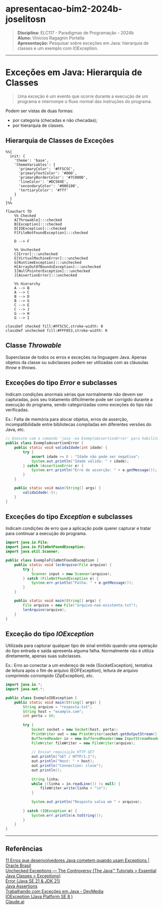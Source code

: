 # apresentacao-bim2-2024b-joselitosn
> **Disciplina:** ELC117 - Paradigmas de Programação - 2024b  
> **Aluno:** Vinicios Ragagnin Portella  
> **Apresentação:** Pesquisar sobre exceções em Java: hierarquia de classes e um exemplo com IOException.
---
# Exceções em Java: Hierarquia de Classes

> Uma exceção é um evento que ocorre durante a execução de um programa e interrompe o fluxo normal das instruções do programa. 

Podem ser vistas de duas formas:
- por categoria (checadas e não checadas);
- por hierarquia de classes.

## Hierarquia de Classes de Exceções

```mermaid
%%{
  init: {
    'theme': 'base',
    'themeVariables': {
      'primaryColor': '#FF5C5C',
      'primaryTextColor': '#000',
      'primaryBorderColor': '#7C0000',
      'lineColor': '#DC504E',
      'secondaryColor': '#006100',
      'tertiaryColor': '#fff'
    }
  }
}%%

flowchart TD
    %% Checked
    A[Throwable]:::checked
    B[Exception]:::checked
    D[IOException]:::checked
    F[FileNotFoundException]:::checked

    D --> F

    %% Unchecked
    C[Error]:::unchecked
    E[VirtualMachineError]:::unchecked
    G[RuntimeException]:::unchecked
    H[ArrayOutOfBoundsException]:::unchecked
    I[NullPointerException]:::unchecked
    J[AssertionError]:::unchecked

    %% Hierarchy
    A --> B
    A --> C
    B --> D
    B --> G
    C --> E
    C --> J
    G --> H
    G --> I

classDef checked fill:#FF5C5C,stroke-width: 0
classDef unchecked fill:#FFF853,stroke-width: 0
```

## Classe _Throwable_
Superclasse de todos os erros e exceções na linguagem Java. Apenas objetos da classe ou subclasses podem ser utilizadas com as cláusulas _throw_ e _throws_.

## Exceções do tipo _Error_ e subclasses
Indicam condições anormais sérias que normalmente não devem ser capturadas, pois seu tratamento dificilmente pode ser corrigido durante a execução do programa, sendo categorizadas como exceções do tipo não verificadas.  

Ex.: Falta de memória para alocar objetos, erros de asserção, incompatibilidade entre bibliotecas compiladas em diferentes versões do Java, etc.

```java
// Execute com o comando 'java -ea ExemploAssertionError' para habilitar asserções
public class ExemploAssertionError {
    public static void validaIdade(int idade) {
        try {
            assert idade >= 0 : "Idade não pode ser negativa";
            System.out.println("Idade válida: " + idade);
        } catch (AssertionError e) {
            System.err.println("Erro de asserção: " + e.getMessage());
        }
    }

    public static void main(String[] args) {
        validaIdade(-5);
    }
}
```

## Exceções do tipo _Exception_ e subclasses
Indicam condições de erro que a aplicação pode querer capturar e tratar para continuar a execução do programa.

```java
import java.io.File;
import java.io.FileNotFoundException;
import java.util.Scanner;

public class ExemploFileNotFoundException {
    public static void lerArquivo(File arquivo) {
        try {
            Scanner input = new Scanner(arquivo);
        } catch (FileNotFoundException e) {
            System.err.println("Falha: " + e.getMessage());
        }
    }

    public static void main(String[] args) {
        File arquivo = new File("arquivo-nao-existente.txt");
        lerArquivo(arquivo);
    }
}
```

## Exceção do tipo _IOException_
Utilizada para capturar qualquer tipo de sinal emitido quando uma operação do tipo entrada e saída apresenta alguma falha. Normalmente não é utiliza diretamente, apenas suas subclasses.  

Ex.: Erro ao conectar a um endereço de rede (SocketException), tentativa de leitura após o fim de arquivo (EOFException), leitura de arquivo comprimido corrompido (ZipException), etc.

```java
import java.io.*;
import java.net.*;

public class ExemploIOException {
    public static void main(String[] args) {
        String arquivo = "resposta.txt";
        String host = "example.com";
        int porta = 80;
        
        try {
            Socket socket = new Socket(host, porta);
            PrintWriter out = new PrintWriter(socket.getOutputStream(), true);
            BufferedReader in = new BufferedReader(new InputStreamReader(socket.getInputStream()));
            FileWriter fileWriter = new FileWriter(arquivo);
            
            // Enviar requisição HTTP GET
            out.println("GET / HTTP/1.1");
            out.println("Host: " + host);
            out.println("Connection: close");
            out.println();
            
            String linha;
            while ((linha = in.readLine()) != null) {
                fileWriter.write(linha + "\n");
            }
            
            System.out.println("Resposta salva em " + arquivo);
            
        } catch (IOException e) {
            System.err.println(e.toString());
        }
    }
}
```

---
## Referências
[11 Erros que desenvolvedores Java cometem quando usam Exceptions | Oracle Brasil](https://www.oracle.com/br/technical-resources/article/java/erros-java-exceptions.html)  
[Unchecked Exceptions — The Controversy (The Java™ Tutorials > Essential Java Classes > Exceptions)](https://docs.oracle.com/javase/tutorial/essential/exceptions/runtime.html)  
[Error (Java SE 21 & JDK 21)](https://docs.oracle.com/en/java/javase/21/docs/api/java.base/java/lang/Error.html)  
[Java Assertions](https://codegym.cc/groups/posts/java-assertions)  
[Trabalhando com Exceções em Java - DevMedia](https://www.devmedia.com.br/trabalhando-com-excecoes-em-java/27601)  
[IOException (Java Platform SE 8 )](https://docs.oracle.com/javase/8/docs/api/?java/lang/Throwable.html)  
[Claude.ai](https://claude.ai/)  
